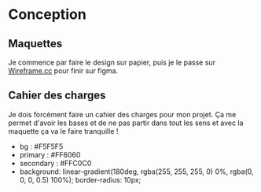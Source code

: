 # Conception

## Maquettes

Je commence par faire le design sur papier, puis je le passe sur [Wireframe.cc](https://wireframe.cc/) pour finir sur figma.



## Cahier des charges

Je dois forcément faire un cahier des charges pour mon projet.
Ça me permet d'avoir les bases et de ne pas partir dans tout les sens et avec la maquette ça va le faire tranquille !

- bg : #F5F5F5
- primary : #FF6060
- secondary : #FFC0C0
- background: linear-gradient(180deg, rgba(255, 255, 255, 0) 0%, rgba(0, 0, 0, 0.5) 100%);
border-radius: 10px;
